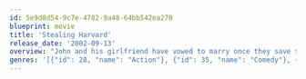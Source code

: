 ```yaml
---
id: 5e9d8d54-9c7e-4782-9a48-64bb542ea270
blueprint: movie
title: 'Stealing Harvard'
release_date: '2002-09-13'
overview: "John and his girlfriend have vowed to marry once they save $30,000 for their dream house. But the minute they achieve their financial goal, John finds out his niece has been accepted at Harvard, and he's reminded of his promise to pay for her tuition (nearly $30,000). John's friend Duff convinces him to turn to petty crime to make the payment … but Duff's hare-brained schemes spin quickly out of control."
genres: '[{"id": 28, "name": "Action"}, {"id": 35, "name": "Comedy"}, {"id": 18, "name": "Drama"}]'
---
```

